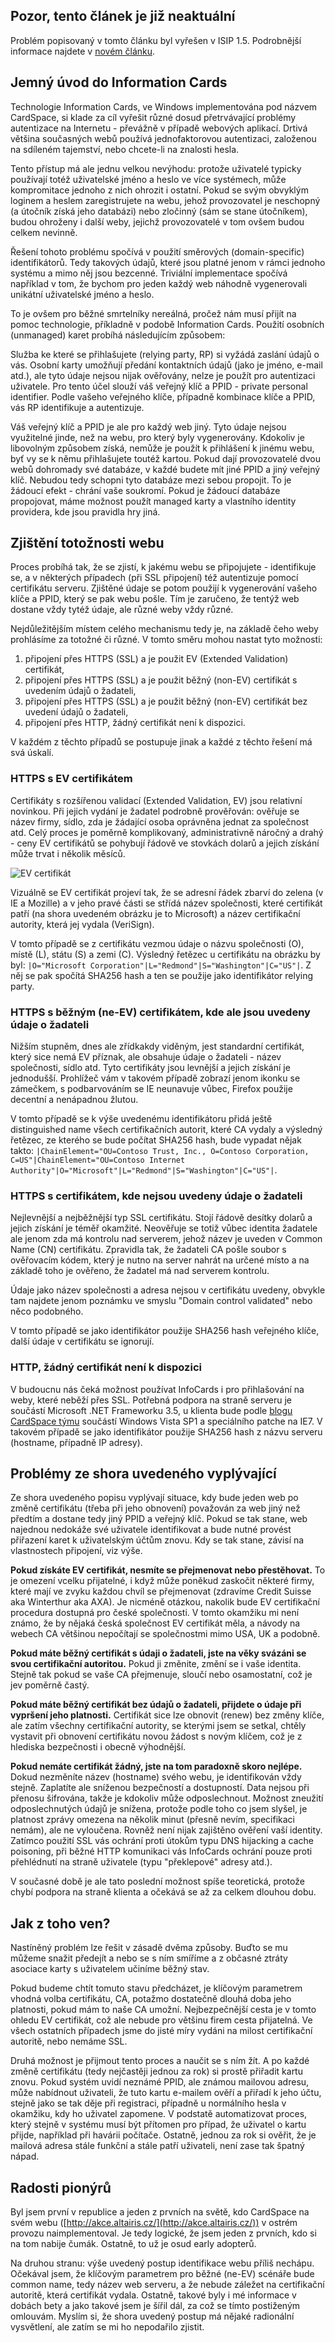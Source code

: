 <!-- dcterms:identifier = aspnetcz#171 -->
<!-- dcterms:title = Jak se zjišťuje identita webu u Personal Information Cards? -->
<!-- dcterms:abstract = Zajištění soukromí uživatelů je jedním z hlavích cílů technologie Information Cards (CardSpace). V případě osobních (unmanaged) karet jsou různým webům zaslány různé údaje, takže provozovatelé těchto webů je nemohou spojit nebo zneužít. Proces zjišťování identity webů je ale dosti komplikovaný. Pojďme se na něj podívat podrobně a zabývejme se důsledky, které z něj plynou. -->
<!-- np9:categoryId = 2 -->
<!-- x4w:category = Bezpečnost -->
<!-- np9:authorId = 1 -->
<!-- np9:authorEmail = michal.valasek@altairis.cz -->
<!-- dcterms:creator = Michal Altair Valášek -->
<!-- dcterms:created = 2007-11-27T14:37:48.947+01:00 -->
<!-- dcterms:date = 2007-11-27T14:37:48.947+01:00 -->

## Pozor, tento článek je již neaktuální

Problém popisovaný v tomto článku byl vyřešen v ISIP 1.5. Podrobnější informace najdete v [novém článku](https://www.aspnet.cz/Articles/216-reseni-problemu-s-identitou-webu-u-personal-information-cards.aspx).

## Jemný úvod do Information Cards

Technologie Information Cards, ve Windows implementována pod názvem CardSpace, si klade za cíl vyřešit různé dosud přetrvávající problémy autentizace na Internetu - převážně v případě webových aplikací. Drtivá většina současných webů používá jednofaktorovou autentizaci, založenou na sdíleném tajemství, nebo chcete-li na znalosti hesla.

Tento přístup má ale jednu velkou nevýhodu: protože uživatelé typicky používají totéž uživatelské jméno a heslo ve více systémech, může kompromitace jednoho z nich ohrozit i ostatní. Pokud se svým obvyklým loginem a heslem zaregistrujete na webu, jehož provozovatel je neschopný (a útočník získá jeho databázi) nebo zločinný (sám se stane útočníkem), budou ohroženy i další weby, jejichž provozovatelé v tom ovšem budou celkem nevinně.

Řešení tohoto problému spočívá v použití směrových (domain-specific) identifikátorů. Tedy takových údajů, které jsou platné jenom v rámci jednoho systému a mimo něj jsou bezcenné. Triviální implementace spočívá například v tom, že bychom pro jeden každý web náhodně vygenerovali unikátní uživatelské jméno a heslo.

To je ovšem pro běžné smrtelníky nereálná, pročež nám musí přijít na pomoc technologie, příkladně v podobě Information Cards. Použití osobních (unmanaged) karet probíhá následujícím způsobem:

Služba ke které se přihlašujete (relying party, RP) si vyžádá zaslání údajů o vás. Osobní karty umožňují předání kontaktních údajů (jako je jméno, e-mail atd.), ale tyto údaje nejsou nijak ověřovány, nelze je použít pro autentizaci uživatele. Pro tento účel slouží váš veřejný klíč a PPID - private personal identifier. Podle vašeho veřejného klíče, případně kombinace klíče a PPID, vás RP identifikuje a autentizuje.

Váš veřejný klíč a PPID je ale pro každý web jiný. Tyto údaje nejsou využitelné jinde, než na webu, pro který byly vygenerovány. Kdokoliv je libovolným způsobem získá, nemůže je použít k přihlášení k jinému webu, byť vy se k němu přihlašujete toutéž kartou. Pokud dají provozovatelé dvou webů dohromady své databáze, v každé budete mít jiné PPID a jiný veřejný klíč. Nebudou tedy schopni tyto databáze mezi sebou propojit. To je žádoucí efekt - chrání vaše soukromí. Pokud je žádoucí databáze propojovat, máme možnost použít managed karty a vlastního identity providera, kde jsou pravidla hry jiná.

## Zjištění totožnosti webu

Proces probíhá tak, že se zjistí, k jakému webu se připojujete - identifikuje se, a v některých případech (při SSL připojení) též autentizuje pomocí certifikátu serveru. Zjištěné údaje se potom použijí k vygenerování vašeho klíče a PPID, který se pak webu pošle. Tím je zaručeno, že tentýž web dostane vždy tytéž údaje, ale různé weby vždy různé.

Nejdůležitějším místem celého mechanismu tedy je, na základě čeho weby prohlásíme za totožné či různé. V tomto směru mohou nastat tyto možnosti:

1.  připojení přes HTTPS (SSL) a je použit EV (Extended Validation) certifikát, 
2.  připojení přes HTTPS (SSL) a je použit běžný (non-EV) certifikát s uvedením údajů o žadateli, 
3.  připojení přes HTTPS (SSL) a je použit běžný (non-EV) certifikát bez uvedení údajů o žadateli, 
4.  připojení přes HTTP, žádný certifikát není k dispozici.

V každém z těchto případů se postupuje jinak a každé z těchto řešení má svá úskalí.

### HTTPS s EV certifikátem

Certifikáty s rozšířenou validací (Extended Validation, EV) jsou relativní novinkou. Při jejich vydání je žadatel podrobně prověřován: ověřuje se název firmy, sídlo, zda je žádající osoba oprávněna jednat za společnost atd. Celý proces je poměrně komplikovaný, administrativně náročný a drahý - ceny EV certifikátů se pohybují řádově ve stovkách dolarů a jejich získání může trvat i několik měsíců.

![EV certifik&aacute;t](https://www.cdn.altairis.cz/Blog/2007/20071127-20071124-EVCert_5.png) 

Vizuálně se EV certifikát projeví tak, že se adresní řádek zbarví do zelena (v IE a Mozille) a v jeho pravé části se střídá název společnosti, které certifikát patří (na shora uvedeném obrázku je to Microsoft) a název certifikační autority, která jej vydala (VeriSign).

V tomto případě se z certifikátu vezmou údaje o názvu společnosti (O), místě (L), státu (S) a zemi (C). Výsledný řetězec u certifikátu na obrázku by byl: `|O="Microsoft Corporation"|L="Redmond"|S="Washington"|C="US"|`. Z něj se pak spočítá SHA256 hash a ten se použije jako identifikátor relying party.

### HTTPS s běžným (ne-EV) certifikátem, kde ale jsou uvedeny údaje o žadateli

Nižším stupněm, dnes ale zřídkakdy viděným, jest standardní certifikát, který sice nemá EV příznak, ale obsahuje údaje o žadateli - název společnosti, sídlo atd. Tyto certifikáty jsou levnější a jejich získání je jednodušší. Prohlížeč vám v takovém případě zobrazí jenom ikonku se zámečkem, s podbarvováním se IE neunavuje vůbec, Firefox použije decentní a nenápadnou žlutou.

V tomto případě se k výše uvedenému identifikátoru přidá ještě distinguished name všech certifikačních autorit, které CA vydaly a výsledný řetězec, ze kterého se bude počítat SHA256 hash, bude vypadat nějak takto: `|ChainElement="OU=Contoso Trust, Inc., O=Contoso Corporation, C=US"|ChainElement="OU=Contoso Internet Authority"|O="Microsoft"|L="Redmond"|S="Washington"|C="US"|`.

### HTTPS s certifikátem, kde nejsou uvedeny údaje o žadateli

Nejlevnější a nejběžnější typ SSL certifikátu. Stojí řádově desítky dolarů a jejich získání je téměř okamžité. Neověřuje se totiž vůbec identita žadatele ale jenom zda má kontrolu nad serverem, jehož název je uveden v Common Name (CN) certifikátu. Zpravidla tak, že žadateli CA pošle soubor s ověřovacím kódem, který je nutno na server nahrát na určené místo a na základě toho je ověřeno, že žadatel má nad serverem kontrolu. 

Údaje jako název společnosti a adresa nejsou v certifikátu uvedeny, obvykle tam najdete jenom poznámku ve smyslu "Domain control validated" nebo něco podobného. 

V tomto případě se jako identifikátor použije SHA256 hash veřejného klíče, další údaje v certifikátu se ignorují.

### HTTP, žádný certifikát není k dispozici

V budoucnu nás čeká možnost používat InfoCards i pro přihlašování na weby, které neběží přes SSL. Potřebná podpora na straně serveru je součástí Microsoft .NET Frameworku 3.5, u klienta bude podle [blogu CardSpace týmu](http://blogs.msdn.com/card/archive/2007/09/25/deploy-cardspace-on-your-site-without-a-ssl-certificate.aspx) součástí Windows Vista SP1 a speciálního patche na IE7. V takovém případě se jako identifikátor použije SHA256 hash z názvu serveru (hostname, případně IP adresy).

## Problémy ze shora uvedeného vyplývající

Ze shora uvedeného popisu vyplývají situace, kdy bude jeden web po změně certifikátu (třeba při jeho obnovení) považován za web jiný než předtím a dostane tedy jiný PPID a veřejný klíč. Pokud se tak stane, web najednou nedokáže své uživatele identifikovat a bude nutné provést přiřazení karet k uživatelským účtům znovu. Kdy se tak stane, závisí na vlastnostech připojení, viz výše.

**Pokud získáte EV certifikát, nesmíte se přejmenovat nebo přestěhovat.** To je omezení vcelku přijatelné, i když může poněkud zaskočit některé firmy, které mají ve zvyku každou chvíl se přejmenovat (zdravíme Credit Suisse aka Winterthur aka AXA). Je nicméně otázkou, nakolik bude EV certifikační procedura dostupná pro české společnosti. V tomto okamžiku mi není známo, že by nějaká česká společnost EV certifikát měla, a návody na webech CA většinou nepočítají se společnostmi mimo USA, UK a podobně.

**Pokud máte běžný certifikát s údaji o žadateli, jste na věky svázáni se svou certifikační autoritou.** Pokud ji změnite, změní se i vaše identita. Stejně tak pokud se vaše CA přejmenuje, sloučí nebo osamostatní, což je jev poměrně častý.

**Pokud máte běžný certifikát bez údajů o žadateli, přijdete o údaje při vypršení jeho platnosti.** Certifikát sice lze obnovit (renew) bez změny klíče, ale zatím všechny certifikační autority, se kterými jsem se setkal, chtěly vystavit při obnovení certifikátu novou žádost s novým klíčem, což je z hlediska bezpečnosti i obecně výhodnější.

**Pokud nemáte certifikát žádný, jste na tom paradoxně skoro nejlépe.** Dokud nezměníte název (hostname) svého webu, je identifikován vždy stejně. Zaplatíte ale sníženou bezpečností a dostupností. Data nejsou při přenosu šifrována, takže je kdokoliv může odposlechnout. Možnost zneužití odposlechnutých údajů je snížena, protože podle toho co jsem slyšel, je platnost zprávy omezena na několik minut (přesně nevím, specifikaci nemám), ale ne vyloučena. Rovněž není nijak zajištěno ověření vaší identity. Zatímco použití SSL vás ochrání proti útokům typu DNS hijacking a cache poisoning, při běžné HTTP komunikaci vás InfoCards ochrání pouze proti přehlédnutí na straně uživatele (typu "překlepové" adresy atd.).

V současné době je ale tato poslední možnost spíše teoretická, protože chybí podpora na straně klienta a očekává se až za celkem dlouhou dobu.

## Jak z toho ven?

Nastíněný problém lze řešit v zásadě dvěma způsoby. Buďto se mu můžeme snažit předejít a nebo se s ním smíříme a z občasné ztráty asociace karty s uživatelem učiníme běžný stav.

Pokud budeme chtít tomuto stavu předcházet, je klíčovým parametrem vhodná volba certifikátu, CA, potažmo dostatečně dlouhá doba jeho platnosti, pokud mám to naše CA umožní. Nejbezpečnější cesta je v tomto ohledu EV certifikát, což ale nebude pro většinu firem cesta přijatelná. Ve všech ostatních případech jsme do jisté míry vydáni na milost certifikační autoritě, nebo nemáme SSL.

Druhá možnost je přijmout tento proces a naučit se s ním žít. A po každé změně certifikátu (tedy nejčastěji jednou za rok) si prostě přiřadit kartu znovu. Pokud systém uvidí neznámé PPID, ale známou mailovou adresu, může nabídnout uživateli, že tuto kartu e-mailem ověří a přiřadí k jeho účtu, stejně jako se tak děje při registraci, případně u normálního hesla v okamžiku, kdy ho uživatel zapomene. V podstatě automatizovat proces, který stejně v systému musí být přítomen pro případ, že uživatel o kartu přijde, například při havárii počítače. Ostatně, jednou za rok si ověřit, že je mailová adresa stále funkční a stále patří uživateli, není zase tak špatný nápad.

## Radosti pionýrů

Byl jsem první v republice a jeden z prvních na světě, kdo CardSpace na svém webu ([http://akce.altairis.cz/](http://akce.altairis.cz/)) v ostrém provozu naimplementoval. Je tedy logické, že jsem jeden z prvních, kdo si na tom nabije čumák. Ostatně, to už je osud early adopterů.

Na druhou stranu: výše uvedený postup identifikace webu příliš nechápu. Očekával jsem, že klíčovým parametrem pro běžné (ne-EV) scénáře bude common name, tedy název web serveru, a že nebude záležet na certifikační autoritě, která certifikát vydala. Ostatně, takové byly i mé informace v dobách bety a jako takové jsem je šířil dál, za což se tímto postiženým omlouvám. Myslím si, že shora uvedený postup má nějaké radionální vysvětlení, ale zatím se mi ho nepodařilo zjistit.